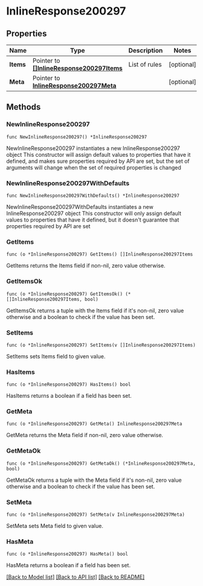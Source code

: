 # InlineResponse200297

## Properties

Name | Type | Description | Notes
------------ | ------------- | ------------- | -------------
**Items** | Pointer to [**[]InlineResponse200297Items**](InlineResponse200297Items.md) | List of rules | [optional] 
**Meta** | Pointer to [**InlineResponse200297Meta**](InlineResponse200297Meta.md) |  | [optional] 

## Methods

### NewInlineResponse200297

`func NewInlineResponse200297() *InlineResponse200297`

NewInlineResponse200297 instantiates a new InlineResponse200297 object
This constructor will assign default values to properties that have it defined,
and makes sure properties required by API are set, but the set of arguments
will change when the set of required properties is changed

### NewInlineResponse200297WithDefaults

`func NewInlineResponse200297WithDefaults() *InlineResponse200297`

NewInlineResponse200297WithDefaults instantiates a new InlineResponse200297 object
This constructor will only assign default values to properties that have it defined,
but it doesn't guarantee that properties required by API are set

### GetItems

`func (o *InlineResponse200297) GetItems() []InlineResponse200297Items`

GetItems returns the Items field if non-nil, zero value otherwise.

### GetItemsOk

`func (o *InlineResponse200297) GetItemsOk() (*[]InlineResponse200297Items, bool)`

GetItemsOk returns a tuple with the Items field if it's non-nil, zero value otherwise
and a boolean to check if the value has been set.

### SetItems

`func (o *InlineResponse200297) SetItems(v []InlineResponse200297Items)`

SetItems sets Items field to given value.

### HasItems

`func (o *InlineResponse200297) HasItems() bool`

HasItems returns a boolean if a field has been set.

### GetMeta

`func (o *InlineResponse200297) GetMeta() InlineResponse200297Meta`

GetMeta returns the Meta field if non-nil, zero value otherwise.

### GetMetaOk

`func (o *InlineResponse200297) GetMetaOk() (*InlineResponse200297Meta, bool)`

GetMetaOk returns a tuple with the Meta field if it's non-nil, zero value otherwise
and a boolean to check if the value has been set.

### SetMeta

`func (o *InlineResponse200297) SetMeta(v InlineResponse200297Meta)`

SetMeta sets Meta field to given value.

### HasMeta

`func (o *InlineResponse200297) HasMeta() bool`

HasMeta returns a boolean if a field has been set.


[[Back to Model list]](../README.md#documentation-for-models) [[Back to API list]](../README.md#documentation-for-api-endpoints) [[Back to README]](../README.md)


